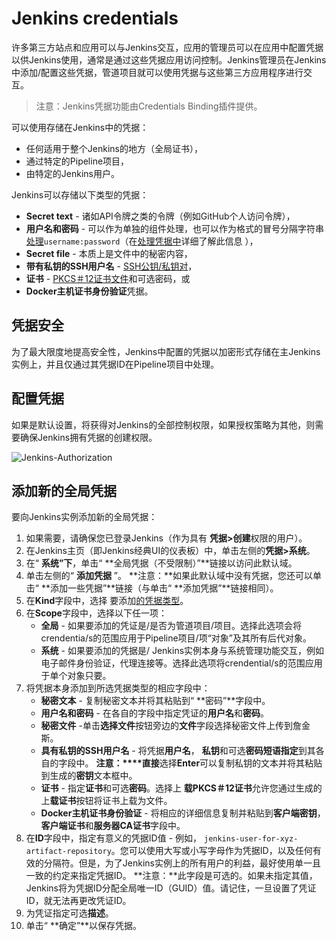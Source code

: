# Jenkins credentials

许多第三方站点和应用可以与Jenkins交互，应用的管理员可以在应用中配置凭据以供Jenkins使用，通常是通过这些凭据应用访问控制。Jenkins管理员在Jenkins中添加/配置这些凭据，管道项目就可以使用凭据与这些第三方应用程序进行交互。

> 注意：Jenkins凭据功能由Credentials Binding插件提供。

可以使用存储在Jenkins中的凭据：

- 任何适用于整个Jenkins的地方（全局证书），
- 通过特定的Pipeline项目，
- 由特定的Jenkins用户。

Jenkins可以存储以下类型的凭据：

- **Secret text** - 诸如API令牌之类的令牌（例如GitHub个人访问令牌），
- **用户名和密码** - 可以作为单独的组件处理，也可以作为格式的冒号分隔字符串[处理](https://jenkins.io/doc/book/pipeline/jenkinsfile#handling-credentials)`username:password`（在[处理凭据中](https://jenkins.io/doc/book/pipeline/jenkinsfile#handling-credentials)详细了解此信息 ），
- **Secret file**  - 本质上是文件中的秘密内容，
- **带有私钥的SSH用户名** - [SSH公钥/私钥对](http://www.snailbook.com/protocols.html)，
- **证书** - [PKCS＃12证书文件](https://tools.ietf.org/html/rfc7292)和可选密码，或
- **Docker主机证书身份验证**凭据。

## 凭据安全

为了最大限度地提高安全性，Jenkins中配置的凭据以加密形式存储在主Jenkins实例上，并且仅通过其凭据ID在Pipeline项目中处理。

## 配置凭据

如果是默认设置，将获得对Jenkins的全部控制权限，如果授权策略为其他，则需要确保Jenkins拥有凭据的创建权限。



![Jenkins-Authorization](https://blog-image.nos-eastchina1.126.net/Jenkins-Authorization.jpg)



## 添加新的全局凭据

要向Jenkins实例添加新的全局凭据：

1. 如果需要，请确保您已登录Jenkins（作为具有 **凭据>创建**权限的用户）。
2. 在Jenkins主页（即Jenkins经典UI的仪表板）中，单击左侧的**凭据>系统**。
3. 在“ **系统”下**，单击“ **全局凭据（不受限制）”**链接以访问此默认域。
4. 单击左侧的“ **添加凭据** ”。
   **注意：**如果此默认域中没有凭据，您还可以单击“ **添加一些凭据”**链接（与单击“ **添加凭据”**链接相同）。
5. 在**Kind**字段中，选择 要添加[的凭据类型](https://jenkins.io/doc/book/using/using-credentials/#types-of-credentials)。
6. 在**Scope**字段中，选择以下任一项：
   - **全局** - 如果要添加的凭证是/是否为管道项目/项目。选择此选项会将crendentia/s的范围应用于Pipeline项目/项“对象”及其所有后代对象。
   - **系统** - 如果要添加的凭据是/ Jenkins实例本身与系统管理功能交互，例如电子邮件身份验证，代理连接等。选择此选项将crendential/s的范围应用于单个对象只要。
7. 将凭据本身添加到所选凭据类型的相应字段中：
   - **秘密文本** - 复制秘密文本并将其粘贴到“ **密码”**字段中。
   - **用户名和密码** - 在各自的字段中指定凭证的**用户名**和**密码**。
   - **秘密文件** -单击**选择文件**按钮旁边的**文件**字段选择秘密文件上传到詹金斯。
   - **具有私钥的SSH用户名** - 将凭据**用户名**， **私钥**和可选**密码短语指定**到其各自的字段中。
     **注意：****直接**选择**Enter**可以复制私钥的文本并将其粘贴到生成的**密钥**文本框中。
   - **证书** - 指定**证书**和可选**密码**。选择上 **载PKCS＃12证书**允许您通过生成的上**载证书**按钮将证书上载为文件。
   - **Docker主机证书身份验证** - 将相应的详细信息复制并粘贴到**客户端密钥**，**客户端证书**和**服务器CA证书**字段中。
8. 在**ID**字段中，指定有意义的凭据ID值 - 例如， `jenkins-user-for-xyz-artifact-repository`。您可以使用大写或小写字母作为凭据ID，以及任何有效的分隔符。但是，为了Jenkins实例上的所有用户的利益，最好使用单一且一致的约定来指定凭据ID。
   **注意：**此字段是可选的。如果未指定其值，Jenkins将为凭据ID分配全局唯一ID（GUID）值。请记住，一旦设置了凭证ID，就无法再更改凭证ID。
9. 为凭证指定可选**描述**。
10. 单击“ **确定”**以保存凭据。